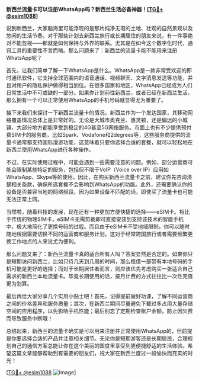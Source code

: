 **新西兰流量卡可以注册WhatsApp吗？新西兰生活必备神器！[[TG💪+ @esim1088](https://t.me/s/esim1088)]**

说到新西兰，大家脑海里可能浮现的是那片纯净无瑕的土地、壮观的自然景观以及悠闲的生活节奏。对于那些计划去新西兰旅行或长期居住的朋友来说，有一件事绝对不能忽视——那就是如何保持与外界的联系。尤其是在如今这个数字化时代，通讯工具的重要性不言而喻。那么问题来了：新西兰的流量卡能不能用来注册WhatsApp呢？

首先，让我们简单了解一下WhatsApp是什么。WhatsApp是一款非常受欢迎的即时通讯软件，它支持全球范围内的语音通话、视频聊天、文字消息发送等功能，并且对用户的隐私保护做得相当到位。在很多国家和地区，WhatsApp已经成为人们日常生活中不可或缺的一部分。如果你计划前往新西兰，或者已经在新西兰生活，那么拥有一个可以正常使用WhatsApp的手机号码就显得尤为重要了。

接下来我们来探讨一下新西兰流量卡的情况。新西兰作为一个发达国家，其移动网络覆盖情况总体上是非常好的。无论是大城市奥克兰、惠灵顿，还是偏远的小城镇，大部分地方都能享受到稳定的4G甚至5G网络服务。市面上也有不少提供预付费SIM卡的服务商，比如Spark、Vodafone和2degrees等，这些服务商提供的流量卡通常都支持国际漫游功能，这意味着只要你选择合适的套餐，就可以轻松地在新西兰使用WhatsApp进行各种操作。

不过，在实际使用过程中，可能会遇到一些需要注意的问题。例如，部分运营商可能会限制某些特定的服务，包括但不限于VoIP（Voice over IP）应用如WhatsApp、Skype等的使用。因此，在购买新西兰流量卡之前，建议你先咨询清楚相关条款，确保所选套餐不会影响到WhatsApp的功能。此外，还需要确认你的设备是否兼容当地的网络频段，因为如果设备不匹配的话，即使买了流量卡也可能无法正常上网。

当然啦，随着科技的发展，现在还有一种更加方便快捷的选择——eSIM卡。相比于传统的物理SIM卡，eSIM卡无需剪裁即可直接安装到支持该技术的智能手机中，极大地简化了更换号码的过程。而且由于eSIM卡不受地域限制，你可以随时随地根据需要切换不同的运营商和服务计划。这对于经常跨国旅行或者需要频繁更换工作地点的人来说尤为便利。

那么问题又来了：新西兰流量卡真的适合所有人吗？答案显然是否定的。如果你只是短期访问新西兰，比如只待几天到几周的时间，那么租借一部带有本地号码的手机可能是更好的选择；而对于长期居住者而言，则应该优先考虑购买一张适合自己需求的新西兰本地流量卡。毕竟长期使用的话，按月计费的方式往往比一次性充值更为划算。

最后再给大家分享几个实用小贴士吧！首先，记得提前做好功课，了解不同运营商之间的价格差异和服务质量；其次，在新西兰期间尽量避免下载过多占用大量存储空间的应用程序，以免影响手机性能；最后别忘了定期检查账户余额，防止因欠费而导致服务中断哦！

总结起来，新西兰的流量卡确实是可以用来注册并正常使用WhatsApp的，但前提是你要选择合适的产品并注意相关细节。无论你是短期游客还是长期居民，合理规划自己的通信方案总能让你在这个美丽的国度里享受到更便捷舒适的生活体验。希望这篇文章能够帮助到有需要的朋友们，祝大家在新西兰度过一段愉快而充实的时光！

[[TG💪+ @esim1088](https://t.me/s/esim1088) ![Image](https://i.postimg.cc/4NQfJmqS/Snipaste-2025-05-13-00-14-12.png)]